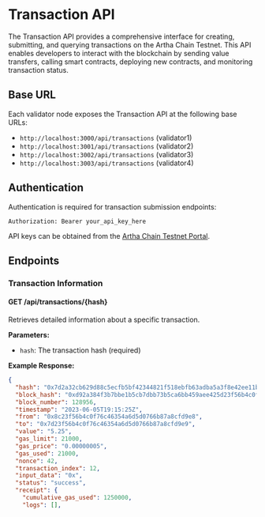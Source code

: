 # Transaction API

The Transaction API provides a comprehensive interface for creating, submitting, and querying transactions on the Artha Chain Testnet. This API enables developers to interact with the blockchain by sending value transfers, calling smart contracts, deploying new contracts, and monitoring transaction status.

## Base URL

Each validator node exposes the Transaction API at the following base URLs:
- `http://localhost:3000/api/transactions` (validator1)
- `http://localhost:3001/api/transactions` (validator2)
- `http://localhost:3002/api/transactions` (validator3)
- `http://localhost:3003/api/transactions` (validator4)

## Authentication

Authentication is required for transaction submission endpoints:

```
Authorization: Bearer your_api_key_here
```

API keys can be obtained from the [Artha Chain Testnet Portal](http://localhost:3000/portal).

## Endpoints

### Transaction Information

#### GET /api/transactions/{hash}

Retrieves detailed information about a specific transaction.

**Parameters:**
- `hash`: The transaction hash (required)

**Example Response:**
```json
{
  "hash": "0x7d2a32cb629d88c5ecfb5bf42344821f518ebfb63adba5a3f8e42ee11bae3ea6",
  "block_hash": "0xd92a384f3b7bbe1b5cb7dbb73b5ca6bb459aee425d23f56b4c0f76c46354a6d5",
  "block_number": 128956,
  "timestamp": "2023-06-05T19:15:25Z",
  "from": "0x8c23f56b4c0f76c46354a6d5d0766b87a8cfd9e8",
  "to": "0x7d23f56b4c0f76c46354a6d5d0766b87a8cfd9e9",
  "value": "5.25",
  "gas_limit": 21000,
  "gas_price": "0.00000005",
  "gas_used": 21000,
  "nonce": 42,
  "transaction_index": 12,
  "input_data": "0x",
  "status": "success",
  "receipt": {
    "cumulative_gas_used": 1250000,
    "logs": [],
 